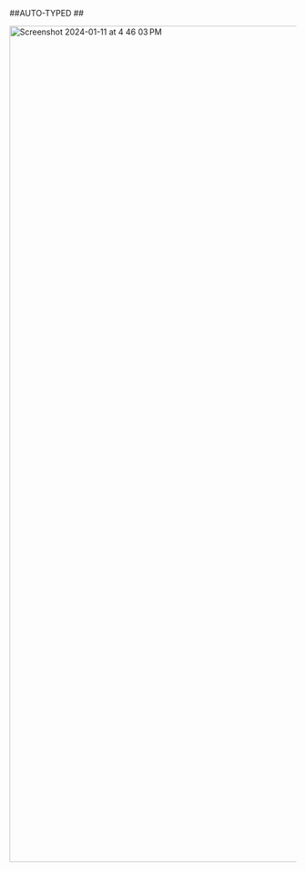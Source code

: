 
##AUTO-TYPED ##


<img width="1470" alt="Screenshot 2024-01-11 at 4 46 03 PM" src="https://github.com/Ankitrj3/css/assets/110593132/b0f39a6c-d3af-424d-8abb-3581a353c0c7">
